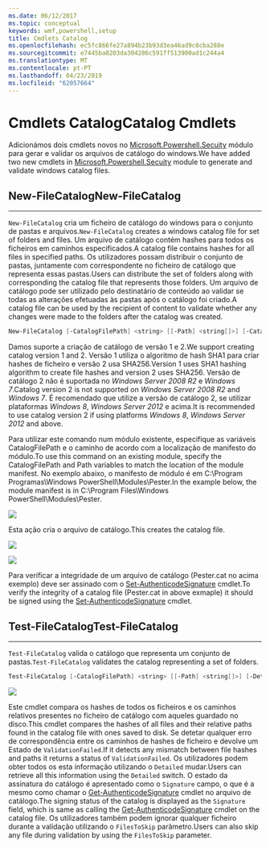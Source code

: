 ```yaml
---
ms.date: 06/12/2017
ms.topic: conceptual
keywords: wmf,powershell,setup
title: Cmdlets Catalog
ms.openlocfilehash: ec5fc866fe27a894b23b93d3ea46ad9c0cba288e
ms.sourcegitcommit: e7445ba8203da304286c591ff513900ad1c244a4
ms.translationtype: MT
ms.contentlocale: pt-PT
ms.lasthandoff: 04/23/2019
ms.locfileid: "62057664"
---
```

# <a name="catalog-cmdlets"></a><span data-ttu-id="9db2f-103">Cmdlets Catalog</span><span class="sxs-lookup"><span data-stu-id="9db2f-103">Catalog Cmdlets</span></span>

<span data-ttu-id="9db2f-104">Adicionámos dois cmdlets novos no [Microsoft.Powershell.Secuity](https://technet.microsoft.com/library/hh847877.aspx) módulo para gerar e validar os arquivos de catálogo do windows.</span><span class="sxs-lookup"><span data-stu-id="9db2f-104">We have added two new cmdlets in [Microsoft.Powershell.Secuity](https://technet.microsoft.com/library/hh847877.aspx) module to generate and validate windows catalog files.</span></span>

## <a name="new-filecatalog"></a><span data-ttu-id="9db2f-105">New-FileCatalog</span><span class="sxs-lookup"><span data-stu-id="9db2f-105">New-FileCatalog</span></span>
--------------------------------

<span data-ttu-id="9db2f-106">`New-FileCatalog` cria um ficheiro de catálogo do windows para o conjunto de pastas e arquivos.</span><span class="sxs-lookup"><span data-stu-id="9db2f-106">`New-FileCatalog` creates a windows catalog file for set of folders and files.</span></span> <span data-ttu-id="9db2f-107">Um arquivo de catálogo contém hashes para todos os ficheiros em caminhos especificados.</span><span class="sxs-lookup"><span data-stu-id="9db2f-107">A catalog file contains hashes for all files in specified paths.</span></span> <span data-ttu-id="9db2f-108">Os utilizadores possam distribuir o conjunto de pastas, juntamente com correspondente no ficheiro de catálogo que representa essas pastas.</span><span class="sxs-lookup"><span data-stu-id="9db2f-108">Users can distribute the set of folders along with corresponding the catalog file that represents those folders.</span></span> <span data-ttu-id="9db2f-109">Um arquivo de catálogo pode ser utilizado pelo destinatário de conteúdo ao validar se todas as alterações efetuadas às pastas após o catálogo foi criado.</span><span class="sxs-lookup"><span data-stu-id="9db2f-109">A catalog file can be used by the recipient of content to validate whether any changes were made to the folders after the catalog was created.</span></span>

```powershell
New-FileCatalog [-CatalogFilePath] <string> [[-Path] <string[]>] [-CatalogVersion <int>] [-WhatIf] [-Confirm] [<CommonParameters>]
```
<span data-ttu-id="9db2f-110">Damos suporte a criação de catálogo de versão 1 e 2.</span><span class="sxs-lookup"><span data-stu-id="9db2f-110">We support creating catalog version 1 and 2.</span></span> <span data-ttu-id="9db2f-111">Versão 1 utiliza o algoritmo de hash SHA1 para criar hashes de ficheiro e versão 2 usa SHA256.</span><span class="sxs-lookup"><span data-stu-id="9db2f-111">Version 1 uses SHA1 hashing algorithm to create file hashes and version 2 uses SHA256.</span></span> <span data-ttu-id="9db2f-112">Versão de catálogo 2 não é suportada no *Windows Server 2008 R2* e *Windows 7*.</span><span class="sxs-lookup"><span data-stu-id="9db2f-112">Catalog version 2 is not supported on *Windows Server 2008 R2* and *Windows 7*.</span></span> <span data-ttu-id="9db2f-113">É recomendado que utilize a versão de catálogo 2, se utilizar plataformas *Windows 8*, *Windows Server 2012* e acima.</span><span class="sxs-lookup"><span data-stu-id="9db2f-113">It is recommended to use catalog version 2 if using platforms *Windows 8*, *Windows Server 2012* and above.</span></span>

<span data-ttu-id="9db2f-114">Para utilizar este comando num módulo existente, especifique as variáveis CatalogFilePath e o caminho de acordo com a localização de manifesto do módulo.</span><span class="sxs-lookup"><span data-stu-id="9db2f-114">To use this command on an existing module, specify the CatalogFilePath and Path variables to match the location of the module manifest.</span></span> <span data-ttu-id="9db2f-115">No exemplo abaixo, o manifesto de módulo é em C:\Program Programas\Windows PowerShell\Modules\Pester.</span><span class="sxs-lookup"><span data-stu-id="9db2f-115">In the example below, the module manifest is in C:\Program Files\Windows PowerShell\Modules\Pester.</span></span>

![](../images/NewFileCatalog.jpg)

<span data-ttu-id="9db2f-116">Esta ação cria o arquivo de catálogo.</span><span class="sxs-lookup"><span data-stu-id="9db2f-116">This creates the catalog file.</span></span>

![](../images/CatalogFile1.jpg)

![](../images/CatalogFile2.jpg)

<span data-ttu-id="9db2f-117">Para verificar a integridade de um arquivo de catálogo (Pester.cat no acima exemplo) deve ser assinado com o [Set-AuthenticodeSignature](https://technet.microsoft.com/library/hh849819.aspx) cmdlet.</span><span class="sxs-lookup"><span data-stu-id="9db2f-117">To verify the integrity of a catalog file (Pester.cat in above exmaple) it should be signed using the [Set-AuthenticodeSignature](https://technet.microsoft.com/library/hh849819.aspx) cmdlet.</span></span>


## <a name="test-filecatalog"></a><span data-ttu-id="9db2f-118">Test-FileCatalog</span><span class="sxs-lookup"><span data-stu-id="9db2f-118">Test-FileCatalog</span></span>
--------------------------------

<span data-ttu-id="9db2f-119">`Test-FileCatalog` valida o catálogo que representa um conjunto de pastas.</span><span class="sxs-lookup"><span data-stu-id="9db2f-119">`Test-FileCatalog` validates the catalog representing a set of folders.</span></span>

```powershell
Test-FileCatalog [-CatalogFilePath] <string> [[-Path] <string[]>] [-Detailed] [-FilesToSkip <string[]>] [-WhatIf] [-Confirm] [<CommonParameters>]
```

![](../images/TestFileCatalog.jpg)

<span data-ttu-id="9db2f-120">Este cmdlet compara os hashes de todos os ficheiros e os caminhos relativos presentes no ficheiro de catálogo com aqueles guardado no disco.</span><span class="sxs-lookup"><span data-stu-id="9db2f-120">This cmdlet compares the hashes of all files and their relative paths found in the catalog file with ones saved to disk.</span></span> <span data-ttu-id="9db2f-121">Se detetar qualquer erro de correspondência entre os caminhos de hashes de ficheiro e devolve um Estado de `ValidationFailed`.</span><span class="sxs-lookup"><span data-stu-id="9db2f-121">If it detects any mismatch between file hashes and paths it returns a status of `ValidationFailed`.</span></span>
<span data-ttu-id="9db2f-122">Os utilizadores podem obter todos os esta informação utilizando o `Detailed` mudar.</span><span class="sxs-lookup"><span data-stu-id="9db2f-122">Users can retrieve all this information using the `Detailed` switch.</span></span> <span data-ttu-id="9db2f-123">O estado da assinatura do catálogo é apresentado como o `Signature` campo, o que é a mesmo como chamar o [Get-AuthenticodeSignature](https://technet.microsoft.com/library/hh849805.aspx) cmdlet no arquivo de catálogo.</span><span class="sxs-lookup"><span data-stu-id="9db2f-123">The signing status of the catalog is displayed as the `Signature` field, which is same as calling the [Get-AuthenticodeSignature](https://technet.microsoft.com/library/hh849805.aspx) cmdlet on the catalog file.</span></span>
<span data-ttu-id="9db2f-124">Os utilizadores também podem ignorar qualquer ficheiro durante a validação utilizando o `FilesToSkip` parâmetro.</span><span class="sxs-lookup"><span data-stu-id="9db2f-124">Users can also skip any file during validation by using the `FilesToSkip` parameter.</span></span>
